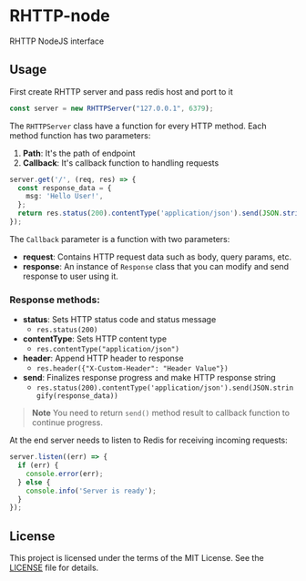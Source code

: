 # RHTTP-node

RHTTP NodeJS interface

## Usage

First create RHTTP server and pass redis host and port to it

```ts
const server = new RHTTPServer("127.0.0.1", 6379);
```

The `RHTTPServer` class have a function for every HTTP method. Each method function has two parameters:

1. **Path**: It's the path of endpoint
2. **Callback**: It's callback function to handling requests

```ts
server.get('/', (req, res) => {
  const response_data = {
    msg: 'Hello User!',
  };
  return res.status(200).contentType('application/json').send(JSON.stringify(response_data));
});
```

The `Callback` parameter is a function with two parameters:

* **request**: Contains HTTP request data such as body, query params, etc.
* **response**: An instance of `Response` class that you can modify and send response to user using it.

### Response methods:

* **status**: Sets HTTP status code and status message
  * `res.status(200)`
* **contentType**: Sets HTTP content type
  * `res.contentType("application/json")`
* **header**: Append HTTP header to response
  * `res.header({"X-Custom-Header": "Header Value"})`
* **send**: Finalizes response progress and make HTTP response string
  * `res.status(200).contentType('application/json').send(JSON.stringify(response_data))`

> **Note**
> You need to return `send()` method result to callback function to continue progress.

At the end server needs to listen to Redis for receiving incoming requests:

```ts
server.listen((err) => {
  if (err) {
    console.error(err);
  } else {
    console.info('Server is ready');
  }
});
```

## License
This project is licensed under the terms of the MIT License. See the [LICENSE](LICENSE.txt) file for details.